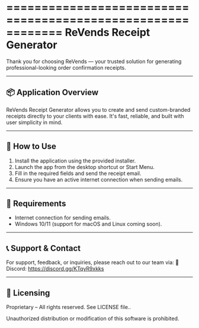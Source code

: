 ============================================================
               ReVends Receipt Generator
============================================================

Thank you for choosing ReVends — your trusted solution for generating professional-looking order confirmation receipts.

------------------------------------------------------------
📦 Application Overview
------------------------------------------------------------
ReVends Receipt Generator allows you to create and send custom-branded receipts directly to your clients with ease. It's fast, reliable, and built with user simplicity in mind.

------------------------------------------------------------
🚀 How to Use
------------------------------------------------------------
1. Install the application using the provided installer.
2. Launch the app from the desktop shortcut or Start Menu.
3. Fill in the required fields and send the receipt email.
4. Ensure you have an active internet connection when sending emails.

------------------------------------------------------------
📌 Requirements
------------------------------------------------------------
- Internet connection for sending emails.
- Windows 10/11 (support for macOS and Linux coming soon).

------------------------------------------------------------
📞 Support & Contact
------------------------------------------------------------
For support, feedback, or inquiries, please reach out to our team via:
🔗 Discord: https://discord.gg/KTqyR9xkks

------------------------------------------------------------
📄 Licensing
------------------------------------------------------------
Proprietary – All rights reserved. See LICENSE file..

Unauthorized distribution or modification of this software is prohibited.
